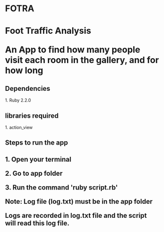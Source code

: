 <h1>FOTRA<h1>
<p>Foot Traffic Analysis</p>

<p>An App to find how many people visit each room in the gallery, and for how long</p>

<h2>Dependencies</h2>
1. Ruby 2.2.0

<h2>libraries required</h2>
1. action_view

<h2>Steps to run the app<h2>
<p>1. Open your terminal</p>
<p>2. Go to app folder</p>
<p>3. Run the command 'ruby script.rb'</p>

Note: Log file (log.txt) must be in the app folder


Logs are recorded in log.txt file and the script will read this log file.
